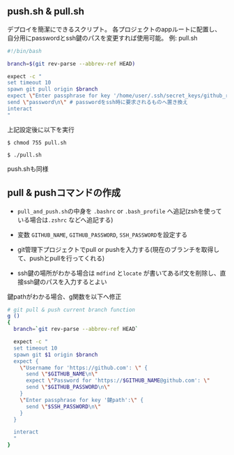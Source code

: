 ## push.sh & pull.sh
デプロイを簡潔にできるスクリプト。
各プロジェクトのappルートに配置し、自分用にpasswordとssh鍵のパスを変更すれば使用可能。
例: pull.sh

```sh
#!/bin/bash

branch=$(git rev-parse --abbrev-ref HEAD)

expect -c "
set timeout 10
spawn git pull origin $branch
expect \"Enter passphrase for key '/home/user/.ssh/secret_keys/github_rsa':\" # pull時に表示されるものをそのままコピペ
send \"password\n\" # passwordをssh時に要求されるものへ置き換え
interact
"
```
上記設定後に以下を実行
```
$ chmod 755 pull.sh

$ ./pull.sh
```

push.shも同様

## pull & pushコマンドの作成

* `pull_and_push.sh`の中身を `.bashrc` or `.bash_profile` へ追記(zshを使っている場合は`.zshrc` などへ追記する)

* 変数 `GITHUB_NAME`, `GITHUB_PASSWORD`, `SSH_PASSWORD`を設定する

* git管理下プロジェクトでpull or pushを入力する(現在のブランチを取得して、pushとpullを行ってくれる)

* ssh鍵の場所がわかる場合は `mdfind` と`locate` が書いてあるif文を削除し、直接ssh鍵のパスを入力するとよい

鍵pathがわかる場合、g関数を以下へ修正

```sh
# git pull & push current branch function
g ()
{
  branch=`git rev-parse --abbrev-ref HEAD`

  expect -c "
  set timeout 10
  spawn git $1 origin $branch
  expect {
    \"Username for 'https://github.com': \" {
      send \"$GITHUB_NAME\n\"
      expect \"Password for 'https://$GITHUB_NAME@github.com': \"
      send \"$GITHUB_PASSWORD\n\"
    }
    \"Enter passphrase for key '鍵path':\" {
      send \"$SSH_PASSWORD\n\"
    }
  }

  interact
  "
}
```
